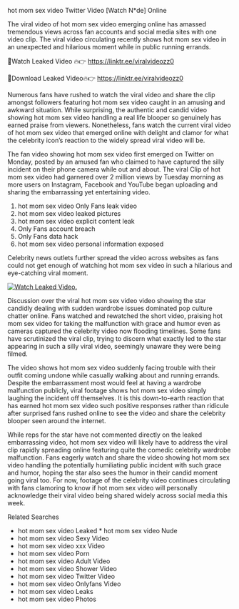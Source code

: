 ﻿hot mom sex video Twitter Video [Watch N*de] Online

The viral video of ﻿hot mom sex video emerging online has amassed tremendous views across fan accounts and social media sites with one video clip. The viral video circulating recently shows ﻿hot mom sex video in an unexpected and hilarious moment while in public running errands. 

🔴Watch Leaked Video 🔥👉  https://linktr.ee/viralvideozz0 

🔴Download Leaked Video🔥👉  https://linktr.ee/viralvideozz0 

Numerous fans have rushed to watch the viral video and share the clip amongst followers featuring ﻿hot mom sex video caught in an amusing and awkward situation. While surprising, the authentic and candid video showing ﻿hot mom sex video handling a real life blooper so genuinely has earned praise from viewers. Nonetheless, fans watch the current viral video of ﻿hot mom sex video that emerged online with delight and clamor for what the celebrity icon’s reaction to the widely spread viral video will be.

The fan video showing ﻿hot mom sex video first emerged on Twitter on Monday, posted by an amused fan who claimed to have captured the silly incident on their phone camera while out and about. The viral Clip of ﻿hot mom sex video had garnered over 2 million views by Tuesday morning as more users on Instagram, Facebook and YouTube began uploading and sharing the embarrassing yet entertaining video. 

1. ﻿hot mom sex video Only Fans leak video
2. ﻿hot mom sex video leaked pictures
3. ﻿hot mom sex video explicit content leak
4. Only Fans account breach
5. Only Fans data hack
6. ﻿hot mom sex video personal information exposed

Celebrity news outlets further spread the video across websites as fans could not get enough of watching ﻿hot mom sex video in such a hilarious and eye-catching viral moment. 

[![Watch Leaked Video.](https://miro.medium.com/v2/resize:fit:828/format:webp/1*cilzJN44JGOrTw9NJCrNHA.gif "Watch Leaked Video")](https://linktr.ee/viralvideozz0)

Discussion over the viral ﻿hot mom sex video video showing the star candidly dealing with sudden wardrobe issues dominated pop culture chatter online. Fans watched and rewatched the short video, praising ﻿hot mom sex video for taking the malfunction with grace and humor even as cameras captured the celebrity video now flooding timelines. Some fans have scrutinized the viral clip, trying to discern what exactly led to the star appearing in such a silly viral video, seemingly unaware they were being filmed.

The video shows ﻿hot mom sex video suddenly facing trouble with their outfit coming undone while casually walking about and running errands. Despite the embarrassment most would feel at having a wardrobe malfunction publicly, viral footage shows ﻿hot mom sex video simply laughing the incident off themselves. It is this down-to-earth reaction that has earned ﻿hot mom sex video such positive responses rather than ridicule after surprised fans rushed online to see the video and share the celebrity blooper seen around the internet.  

While reps for the star have not commented directly on the leaked embarrassing video, ﻿hot mom sex video will likely have to address the viral clip rapidly spreading online featuring quite the comedic celebrity wardrobe malfunction. Fans eagerly watch and share the video showing ﻿hot mom sex video handling the potentially humiliating public incident with such grace and humor, hoping the star also sees the humor in their candid moment going viral too. For now, footage of the celebrity video continues circulating with fans clamoring to know if ﻿hot mom sex video will personally acknowledge their viral video being shared widely across social media this week.

Related Searches
* ﻿hot mom sex video Leaked
﻿* hot mom sex video Nude
* ﻿hot mom sex video Sexy Video
* ﻿hot mom sex video xxx Video
* ﻿hot mom sex video Porn
* ﻿hot mom sex video Adult Video
* ﻿hot mom sex video Shower Video
* ﻿hot mom sex video Twitter Video
* ﻿hot mom sex video Onlyfans Video
* ﻿hot mom sex video Leaks
* ﻿hot mom sex video Photos